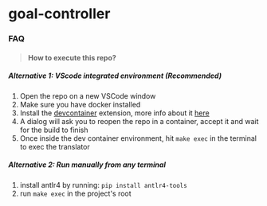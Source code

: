 # goal-controller

### FAQ

> #### How to execute this repo?

##### Alternative 1: VScode integrated environment (Recommended)

1. Open the repo on a new VSCode window
1. Make sure you have docker installed
1. Install the [devcontainer](https://marketplace.visualstudio.com/items?itemName=ms-vscode-remote.remote-containers) extension, more info about it [here](https://code.visualstudio.com/docs/devcontainers/containers)
1. A dialog will ask you to reopen the repo in a container, accept it and wait for the build to finish
1. Once inside the dev container environment, hit `make exec` in the terminal to exec the translator

##### Alternative 2: Run manually from any terminal

1. install antlr4 by running: `pip install antlr4-tools`
2. run `make exec` in the project's root

